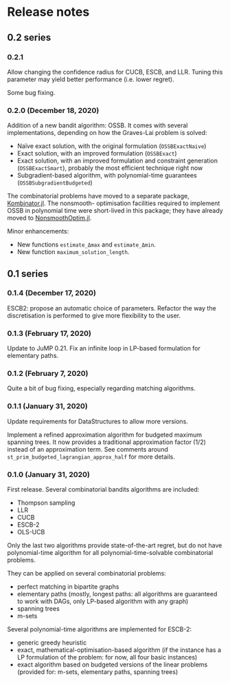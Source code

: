 # Release notes

## 0.2 series

### 0.2.1

Allow changing the confidence radius for CUCB, ESCB, and LLR. Tuning this parameter may
yield better performance (i.e. lower regret). 

Some bug fixing.

### 0.2.0 (December 18, 2020)

Addition of a new bandit algorithm: OSSB. It comes with several implementations, 
depending on how the Graves-Lai problem is solved:

* Naïve exact solution, with the original formulation (`OSSBExactNaive`)
* Exact solution, with an improved formulation (`OSSBExact`)
* Exact solution, with an improved formulation and constraint generation (`OSSBExactSmart`), 
  probably the most efficient technique right now
* Subgradient-based algorithm, with polynomial-time guarantees (`OSSBSubgradientBudgeted`)

The combinatorial problems have moved to a separate package, 
[Kombinator.jl](https://github.com/dourouc05/Kombinator.jl). The nonsmooth-
optimisation facilities required to implement OSSB in polynomial time were
short-lived in this package; they have already moved to 
[NonsmoothOptim.jl](NonsmoothOptim.jl).

Minor enhancements: 

* New functions `estimate_Δmax` and `estimate_Δmin`. 
* New function `maximum_solution_length`. 

## 0.1 series

### 0.1.4 (December 17, 2020)

ESCB2: propose an automatic choice of parameters. Refactor the way the
discretisation is performed to give more flexibility to the user. 

### 0.1.3 (February 17, 2020)

Update to JuMP 0.21. Fix an infinite loop in LP-based formulation for
elementary paths.

### 0.1.2 (February 7, 2020)

Quite a bit of bug fixing, especially regarding matching algorithms.

### 0.1.1 (January 31, 2020)

Update requirements for DataStructures to allow more versions.

Implement a refined approximation algorithm for budgeted maximum spanning trees.
It now provides a traditional approximation factor (1/2) instead of an
approximation term. See comments around `st_prim_budgeted_lagrangian_approx_half`
for more details.

### 0.1.0 (January 31, 2020)

First release. Several combinatorial bandits algorithms are included:

* Thompson sampling
* LLR
* CUCB
* ESCB-2
* OLS-UCB

Only the last two algorithms provide state-of-the-art regret, but do not have
polynomial-time algorithm for all polynomial-time-solvable combinatorial
problems.

They can be applied on several combinatorial problems:

* perfect matching in bipartite graphs
* elementary paths (mostly, longest paths: all algorithms are guaranteed to work
  with DAGs, only LP-based algorithm with any graph)
* spanning trees
* m-sets

Several polynomial-time algorithms are implemented for ESCB-2:

* generic greedy heuristic
* exact, mathematical-optimisation-based algorithm (if the instance has a LP
  formulation of the problem: for now, all four basic instances)
* exact algorithm based on budgeted versions of the linear problems
  (provided for: m-sets, elementary paths, spanning trees)
